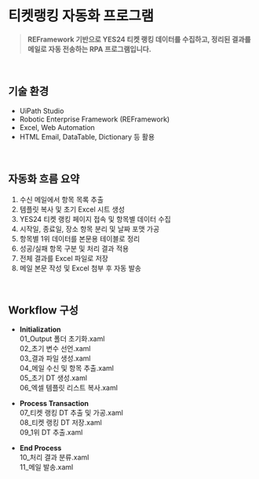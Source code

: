 # 티켓랭킹 자동화 프로그램

> **REFramework 기반으로 YES24 티켓 랭킹 데이터를 수집하고, 정리된 결과를 메일로 자동 전송하는 RPA 프로그램입니다.**

<br>

## 기술 환경

- UiPath Studio
- Robotic Enterprise Framework (REFramework)
- Excel, Web Automation
- HTML Email, DataTable, Dictionary 등 활용

<br>

## 자동화 흐름 요약

1. 수신 메일에서 항목 목록 추출
2. 템플릿 복사 및 초기 Excel 시트 생성
3. YES24 티켓 랭킹 페이지 접속 및 항목별 데이터 수집
4. 시작일, 종료일, 장소 항목 분리 및 날짜 포맷 가공
5. 항목별 1위 데이터를 본문용 테이블로 정리
6. 성공/실패 항목 구분 및 처리 결과 적용
7. 전체 결과를 Excel 파일로 저장
8. 메일 본문 작성 및 Excel 첨부 후 자동 발송

<br>

## Workflow 구성

- **Initialization** <br>
  01_Output 폴더 초기화.xaml <br>
  02\_초기 변수 선언.xaml <br>
  03\_결과 파일 생성.xaml <br>
  04\_메일 수신 및 항목 추출.xaml <br>
  05\_초기 DT 생성.xaml <br>
  06\_엑셀 템플릿 리스트 복사.xaml <br>

- **Process Transaction** <br>
  07\_티켓 랭킹 DT 추출 및 가공.xaml <br>
  08\_티켓 랭킹 DT 저장.xaml <br>
  09_1위 DT 추출.xaml <br>

- **End Process** <br>
  10\_처리 결과 분류.xaml <br>
  11\_메일 발송.xaml <br>
